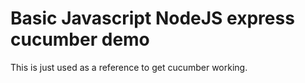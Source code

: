 # Basic Javascript NodeJS express cucumber demo

This is just used as a reference to get cucumber working.